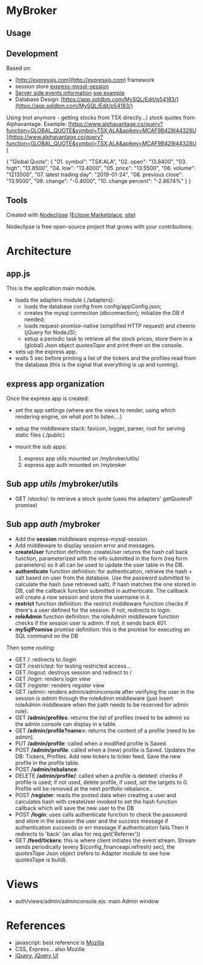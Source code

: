 

MyBroker
========



## Usage



## Development
Based on:
- [http://expressjs.com](http://expressjs.com) framework
- session store [express-mysql-session](https://www.npmjs.com/package/express-mysql-session)
- [Server side events information](https://stackoverflow.com/questions/11077857/what-are-long-polling-websockets-server-sent-events-sse-and-comet)
[sse example](https://tomkersten.com/articles/server-sent-events-with-node/)
- Database Design:
[https://app.sqldbm.com/MySQL/Edit/p54183/](https://app.sqldbm.com/MySQL/Edit/p54183/)

Using (not anymore - getting stocks from TSX directly...) stock quotes from Alphavantage. Example:
[https://www.alphavantage.co/query?function=GLOBAL_QUOTE&symbol=TSX:ALA&apikey=MCAF9B429I44328U](https://www.alphavantage.co/query?function=GLOBAL_QUOTE&symbol=TSX:ALA&apikey=MCAF9B429I44328U)


{
    "Global Quote": {
        "01. symbol": "TSX:ALA",
        "02. open": "13.8400",
        "03. high": "13.8500",
        "04. low": "13.4000",
        "05. price": "13.5500",
        "06. volume": "1213500",
        "07. latest trading day": "2019-01-24",
        "08. previous close": "13.9500",
        "09. change": "-0.4000",
        "10. change percent": "-2.8674%"
    }
}

## Tools

Created with [Nodeclipse](https://github.com/Nodeclipse/nodeclipse-1)
 ([Eclipse Marketplace](http://marketplace.eclipse.org/content/nodeclipse), [site](http://www.nodeclipse.org))   
 

Nodeclipse is free open-source project that grows with your contributions.

# Architecture

## app.js
This is the application main module.
- loads the adapters module (./adapters): <br>
	- loads the database config from config/appConfig.json;<br>
	- creates the mysql connection (dbconnection); initialize the DB if needed;<br>
	- loads request-promise-native (simplified HTTP request) and cheerio (jQuery for NodeJS);<br> 
	- setup a periodic task to retrieve all the stock prices, store them in a (global) Json object <em>quotesTape</em> and print them on the console.<br> 
- sets up the express app.<br>
- waits 5 sec before printing a list of the tickers and the profiles read from the database (this is the signal that everything is up and running).

## express app organization
Once the express app is created:
- set the app settings (where are the views to render, using which rendering engine, on what port to listen....)
- setup the middleware stack: favicon, logger, parser, root for serving static files (./public) 
- mount the sub apps:

	1. express app utils mounted on /mybroker/utils/		
	2. express app auth mounted on /mybroker

## Sub app _utils_ /mybroker/utils
- GET /stocks/<symbol>: to retrieve a stock quote (uses the adapters' getQuotesP promise)


## Sub app _auth_  /mybroker
- Add the __session__ middleware express-mysql-session.
- Add middleware to display session error and messages.
- __createUser__ function definition: createUser returns the hash call back function, parameterized with the info submitted in the form (req form parameters) so it all can be used to update the user table in the DB.
- __authenticate__ function definition: for authentication, retrieve the hash + salt based on user from the database. Use the password submitted to calculate the hash (use retrieved salt). If hash matches the one stored in DB, call the callback function submitted in authenticate. The callback will create a new session and store the username in it.
- __restrict__ function definition: the restrict middleware function checks if there's a user defined for the session. If not, redirects to login. 
- __roleAdmin__ function definition: the roleAdmin middleware function checks if the session user is admin. If not, it sends back 401.
- __mySqlPromise__ promise definition: this is the promise for executing an SQL command on the DB

Then some routing:  <br> 
- GET /: redirects to /login<br>
- GET /restricted: for testing restricted access...<br>
- GET /logout: destroys session and redirect to / <br> 
- GET /login: renders login view<br>
- GET /register: renders register view<br>
- GET /admin: renders admin/adminconsole after verifying the user in the session is <em>admin</em> through the roleAdmin middleware (just insert roleAdmin middleware when the path needs to be reserved for admin role).<br>
- GET __/admin/profiles__: returns the list of profiles (need to be admin) so the admin console can display in a table.</br>
- GET __/admin/profile?name=<profileName>__: returns the content of a profile (need to be admin).</br>
- PUT __/admin/profile__: called when a modified profile is Saved.<br>
- POST __/admin/profile__: called when a (new) profile is Saved. Updates the DB: Tickers, Profiles. Add new tickers to ticker feed. Save the new profile in the profile table.<br>
- POST __/admin/rebalance__:   <br>
- DELETE __/admin/profile/<profileName>__: called when a profile is deleted: checks if profile is used; if not used, delete profile, if used, set the targets to 0. Profile will be removed at the next portfolio rebalance..<br>
- POST __/register__: reads the posted data when creating a user and calculates hash with  createUser invoked to set the hash function callback which will save the new user to the DB<br>
- POST __/login__: uses calls authenticate function to check the password and store in the session the user and the success message if authentication succeeds or err message if authentication fails.Then it redirects to 'back' (an alias for req.get('Referrer'))<br>
- GET __/feed/tickers__: this is where client initiates the event stream. Stream sends periodically (every ${config_financeapi.refresh} sec), the <em>quotesTape</em> Json object (refers to Adapter module to see how quotesTape is build).


# Views
- auth/views/admin/adminconsole.ejs: main Admin window

# References
- javascript: best reference is [Mozilla](https://developer.mozilla.org/en-US/docs/Learn/JavaScript)
- CSS, Express... also Mozilla
- [jQuery, jQuery UI](jquery.com)






